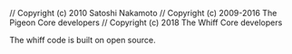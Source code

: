 // Copyright (c) 2010 Satoshi Nakamoto
// Copyright (c) 2009-2016 The Pigeon Core developers
// Copyright (c) 2018 The Whiff Core developers

The whiff code is built on open source.
